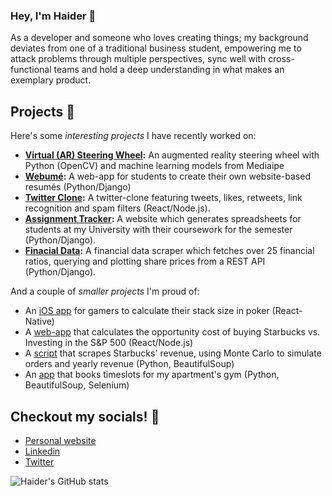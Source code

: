 ### Hey, I'm Haider 👋

As a developer and someone who loves creating things; my background deviates from one of a traditional business student, empowering me to attack problems through multiple perspectives, sync well with cross-functional teams and hold a deep understanding in what makes an exemplary product.

## Projects :space_invader:
Here's some _interesting projects_ I have recently worked on:
- **[Virtual (AR) Steering Wheel](https://github.com/HaiderZaidiDev?tab=repositories):** An augmented reality steering wheel with Python (OpenCV) and machine learning models from Mediaipe
- **[Webumé](https://webume.ca):** A web-app for students to create their own website-based resumés (Python/Django)
- **[Twitter Clone](https://github.com/HaiderZaidiDev/twitter-clone):** A twitter-clone featuring tweets, likes, retweets, link recognition and spam filters (React/Node.js).
- **[Assignment Tracker](https://github.com/HaiderZaidiDev/canvas-assignments-tracker):** A website which generates spreadsheets for students at my University with their coursework for the semester (Python/Django).
- **[Finacial Data](https://github.com/HaiderZaidiDev/Financial-Data-Scraper):** A financial data scraper which fetches over 25 financial ratios, querying and plotting share prices from a REST API (Python/Django).

And a couple of _smaller projects_ I'm proud of:
- An [iOS app](https://github.com/HaiderZaidiDev/stacksize) for gamers to calculate their stack size in poker (React-Native)
- A [web-app](https://github.com/HaiderZaidiDev/Coffee-Returns) that calculates the opportunity cost of buying Starbucks vs. Investing in the S&P 500 (React/Node.js)
- A [script](https://github.com/HaiderZaidiDev/starbucks-menu-scraper) that scrapes Starbucks' revenue, using Monte Carlo to simulate orders and yearly revenue (Python, BeautifulSoup)
- An [app](https://github.com/HaiderZaidiDev/eventbrite-ticket-booking) that books timeslots for my apartment's gym (Python, BeautifulSoup, Selenium)


## Checkout my socials! :ocean:
- [Personal website](https://haiderzaidi.ca)
- [Linkedin](https://haiderzaidi.ca/linkedin)
- [Twitter](https://haiderzaidi.ca/twitter)

![Haider's GitHub stats](https://github-readme-stats.vercel.app/api?username=haiderzaididev&show_icons=true&theme=tokyonight)
